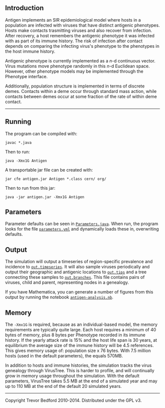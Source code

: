 ## Introduction

Antigen implements an SIR epidemiological model where hosts in a population are infected with
viruses that have distinct antigenic phenotypes.  Hosts make contacts trasmitting viruses and also
recover from infection.  After recovery, a host remembers the antigenic phenotype it was infected
with as part of its immune history.  The risk of infection after contact depends on comparing the
infecting virus's phenotype to the phenotypes in the host immune history.

Antigenic phenotype is currently implemented as a *n*-d continuous vector.  Virus mutations move
phenotype randomly in this *n*-d Euclidean space.  However, other phenotype models may be
implemented through the Phenotype interface.

Additionally, population structure is implemented in terms of discrete demes.  Contacts within a
deme occur through standard mass action, while contacts between demes occur at some fraction of the
rate of within deme contact.

-------------------------------------------

## Running

The program can be compiled with:

	javac *.java

Then to run:

	java -Xmx1G Antigen
	
A transportable jar file can be created with:

	jar cfe antigen.jar Antigen *.class cern/ org/
	
Then to run from this jar:

	java -jar antigen.jar -Xmx1G Antigen
	
## Parameters
	
Parameter defaults can be seen in [`Parameters.java`](Parameters.java).  When run, the program looks 
for the file [`parameters.yml`](parameters.yml) and dynamically loads these in, overwriting defaults.

## Output

The simulation will output a timeseries of region-specific prevalence and incidence to
[`out.timeseries`](example/out.timeseries).  It will also sample viruses periodically and output their 
geographic and antigenic locations to [`out.tips`](example/out.tips) and a tree connecting these samples 
to [`out.branches`](example/out.branches).  This file contains pairs of viruses, child and parent, 
representing nodes in a genealogy.

If you have Mathematica, you can generate a number of figures from this output by running the
notebook [`antigen-analysis.nb`](antigen-analysis.nb).

## Memory

The `-Xmx1G` is required, because as an individual-based model, the memory requirements are
typically quite large. Each host requires a minimum of 40 bytes of memory, plus 8 bytes per
Phenotype recorded in its immune history.  If the yearly attack rate is 15% and the host life span
is 30 years, at equilibrium the average size of the immune history will be 4.5 references.  This
gives memory usage of: population size x 76 bytes.  With 7.5 million hosts (used in the default
parameters), the equals 570MB.

In addition to hosts and immune histories, the simulation tracks the virus genealogy through
VirusTree.  This is harder to profile, and will continually grow in memory usage throughout the
simulation.  With the default parameters, VirusTree takes 5.5 MB at the end of a simulated year and
may up to 110 MB at the end of the default 20 simulated years.

-------------------------------------------

Copyright Trevor Bedford 2010-2014. Distributed under the GPL v3.